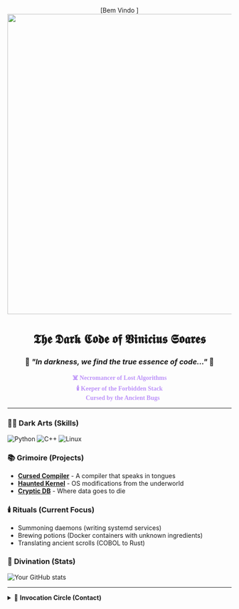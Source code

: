 <div align="center">
  
[Bem Vindo ]<img width="1200" height="675" alt="image" src="https://github.com/user-attachments/assets/2d6a5269-0d75-48f2-8daa-447dc3e5f9a2" />

  
  # 𝕿𝖍𝖊 𝕯𝖆𝖗𝖐 𝕮𝖔𝖉𝖊 𝖔𝖋 **𝖁𝖎𝖓𝖎𝖈𝖎𝖚𝖘 𝕾𝖔𝖆𝖗𝖊𝖘** 
  
  ### 🔮 *"In darkness, we find the true essence of code..."* 🔮
  
  <div style="font-family: 'Times New Roman', serif; color: #bd93f9;">

  **☠️ Necromancer of Lost Algorithms**  
  **🕯️ Keeper of the Forbidden Stack**  
  **📜 Cursed by the Ancient Bugs**  

  </div>

</div>

---

### 🧙‍♂️ **Dark Arts (Skills)**  
![Python](https://img.shields.io/badge/Python-666666?style=for-the-badge&logo=python&logoColor=black)
![C++](https://img.shields.io/badge/C++-000000?style=for-the-badge&logo=c%2B%2B&logoColor=white)
![Linux](https://img.shields.io/badge/Linux-111111?style=for-the-badge&logo=linux&logoColor=white)

### 📚 **Grimoire (Projects)**  
- [**Cursed Compiler**](https://github.com/) - A compiler that speaks in tongues  
- [**Haunted Kernel**](https://github.com/) - OS modifications from the underworld  
- [**Cryptic DB**](https://github.com/) - Where data goes to die  

### 🕯️ **Rituals (Current Focus)**  
- Summoning daemons (writing systemd services)  
- Brewing potions (Docker containers with unknown ingredients)  
- Translating ancient scrolls (COBOL to Rust)  

### 🔮 **Divination (Stats)**  
![Your GitHub stats](https://github-readme-stats.vercel.app/api?username=yourusername&theme=dark&show_icons=true&include_all_commits=true)

---

<details>
<summary>📜 <b>Invocation Circle (Contact)</b></summary>

```javascript
const summonVinicius = () => {
  return {
    email: "vinicius.devcrux@gmail.com", // Substitua pelo real
    linkedin: "[The Ninth Circle](https://linkedin.com/)",
    discord: "vini_snuff"
  };
};
